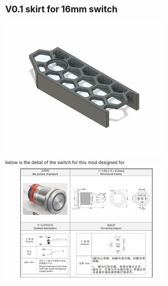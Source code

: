 # V0.1 skirt for 16mm switch
![](images/image_of_Skirt_LED_button.png)

below is the detial of the switch for this mod designed for<br>
![](images/image_switch_detail.jpeg)
